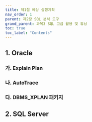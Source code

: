 ```yaml
---
title: 제1절 예상 실행계획
nav_order: 1
parent: 제2장 SQL 분석 도구
grand_parent: 과목3 SQL 고급 활용 및 튜닝
toc: true
toc_label: "Contents"
---
```


## 1. Oracle

### 가. Explain Plan

### 나. AutoTrace

### 다. DBMS_XPLAN 패키지

## 2. SQL Server

